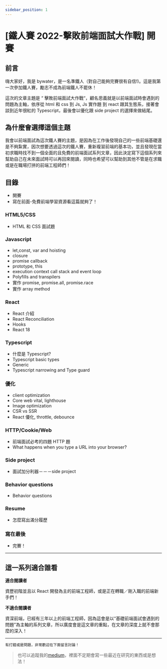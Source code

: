 ```yaml
---
sidebar_position: 1
---
```


# [鐵人賽 2022-擊敗前端面試大作戰] 開賽

## 前言

嗨大家好，我是 bywater，是一名準鐵人（對自己能夠完賽很有自信!)。這是我第一次參加鐵人賽，勵志不成為前端鐵人不罷休！

這次的文章主題是 “ 擊敗前端面試大作戰“，顧名思義就是以前端面試時會遇到的問題為主軸，依序從 html 和 css 到 Js, Js 實作題 到 react 跟其生態系，接著會談到近年很紅的 Typescript，最後會以優化跟 side project 的選擇來做結尾。

## 為什麼會選擇這個主題

我會以前端面試為這次鐵人賽的主題，是因為在工作後發現自己的一些前端基礎還是不夠紮實，因次想要透過這次的鐵人賽，重新複習前端的基本功，並且發現在當初求職時找不到一個全面的且免費的前端面試系列文章，因此決定寫下這個系列來幫助自己在未來面試時可以再回來閱讀，同時也希望可以幫助到其他不管是在求職或是在職場打拼的前端工程師們！

## 目錄

- 開賽
- 寫在前面-免費前端學習資源看這篇就夠了！

### HTML5/CSS

- HTML 和 CSS 面試題

### Javascript

- let,const, var and hoisting
- closure
- promise callback
- prototype, this
- execution context call stack and event loop
- Polyfills and transpilers
- 實作 promise, promise.all, promise.race
- 實作 array method

### React

- React 介紹
- React Reconciliation
- Hooks
- React 18

### Typescript

- 什麼是 Typescript?
- Typescript basic types
- Generic
- Typescript narrowing and Type guard

### 優化

- client optimization
- Core web vital, lighthouse
- Image optimization
- CSR vs SSR
- React 優化, throttle, debounce

### HTTP/Cookie/Web

- 前端面試必考的四題 HTTP 題
- What happens when you type a URL into your browser?

### Side project

- 面試加分利器－－－side project

### Behavior questions

- Behavior questions

### Resume

- 怎麼寫出滿分履歷

### 寫在最後

- 完賽！

---

## 這一系列適合誰看

**適合閱讀者**

資歷初階並且以 React 開發為主的前端工程師，或是正在轉職／剛入職的前端新手們！

**不適合閱讀者**

資深前端，已經有三年以上的前端工程師，因為這會是以“基礎前端面試會遇到的問題”為主軸的系列文章，所以廣度會是這文章的重點，在文章的深度上就不會那麼的深入！

---

```js
有打錯或是問題，非常歡迎在下面留言討論！
```

> 也可以追蹤我的[medium](https://medium.com/@bywater529)，裡面不定期會寫一些最近在研究的東西或是想法！
